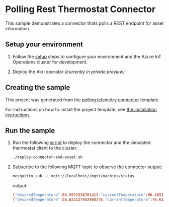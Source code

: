 # Polling Rest Thermostat Connector

This sample demonstrates a connector thats polls a REST endpoint for asset information.

## Setup your environment

1. Follow the [setup](/doc/setup.md) steps to configure your environment and the Azure IoT Operations cluster for development.

2. Deploy the Akri operator *(currently in private preview)*

## Creating the sample

This project was generated from the [polling telemetry connector](/dotnet/templates/PollingTelemetryConnector/) template. 

For instructions on how to install the project template, see [the installation instructions](/dotnet/templates/README.md).

## Run the sample

1. Run the following [script](./deploy-connector-and-asset.sh) to deploy the connector and the simulated thermostat client to the cluster:

    ```bash
    ./deploy-connector-and-asset.sh
    ```

1. Subscribe to the following MQTT topic to observe the connector output:

    ```bash
    mosquitto_sub -L mqtt://localhost//mqtt/machine/status
    ```

    output:
    ```bash
    {"desiredTemperature":58.5972536781413,"currentTemperature":66.16511010453911}
    {"desiredTemperature":58.823127942960376,"currentTemperature":76.61413001297211}
    ```

